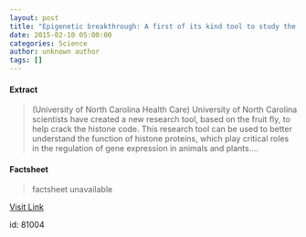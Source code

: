 ```yaml
---
layout: post
title: "Epigenetic breakthrough: A first of its kind tool to study the histone code"
date: 2015-02-10 05:00:00
categories: Science
author: unknown author
tags: []
---
```



#### Extract
>(University of North Carolina Health Care) University of North Carolina scientists have created a new research tool, based on the fruit fly, to help crack the histone code. This research tool can be used to better understand the function of histone proteins, which play critical roles in the regulation of gene expression in animals and plants....

#### Factsheet
>factsheet unavailable

[Visit Link](http://www.eurekalert.org/pub_releases/2015-02/uonc-eba021015.php)

id:   81004


